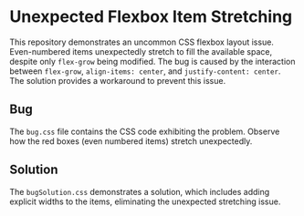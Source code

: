 # Unexpected Flexbox Item Stretching

This repository demonstrates an uncommon CSS flexbox layout issue.  Even-numbered items unexpectedly stretch to fill the available space, despite only `flex-grow` being modified.  The bug is caused by the interaction between `flex-grow`, `align-items: center`, and `justify-content: center`.  The solution provides a workaround to prevent this issue.

## Bug
The `bug.css` file contains the CSS code exhibiting the problem.  Observe how the red boxes (even numbered items) stretch unexpectedly.

## Solution
The `bugSolution.css` demonstrates a solution, which includes adding explicit widths to the items, eliminating the unexpected stretching issue.
